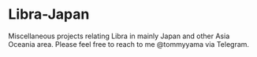 # Libra-Japan
Miscellaneous projects relating Libra in mainly Japan and other Asia Oceania area.
Please feel free to reach to me @tommyyama via Telegram. 

